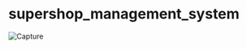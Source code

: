 ﻿# supershop_management_system
![Capture](https://github.com/mdimamhosen/supershop_management_system/assets/119607102/0afc6564-6ae8-4f75-bdad-da97bee65095)
